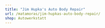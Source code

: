 ```yaml
---
title: "Jim Hupka's Auto Body Repair"
url: /matamoras/jim-hupkas-auto-body-repair/
shop: Autowerkstatt
---
```

